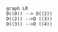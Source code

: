 ```mermaid
    graph LR
    D((0)) --> D((2))
    D((2)) -->D ((3))
    D((3)) -->D ((4))  
    
```

